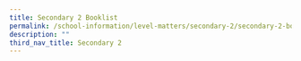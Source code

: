 ```yaml
---
title: Secondary 2 Booklist
permalink: /school-information/level-matters/secondary-2/secondary-2-booklist/
description: ""
third_nav_title: Secondary 2
---
```

